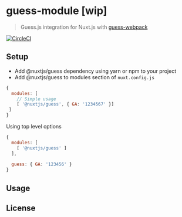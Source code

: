 # guess-module [wip]

> Guess.js integration for Nuxt.js with [guess-webpack](https://www.npmjs.com/package/guess-webpack)

[![CircleCI](https://circleci.com/gh/daliborgogic/guess-module.svg?style=svg)](https://circleci.com/gh/daliborgogic/guess-module)

## Setup

- Add @nuxtjs/guess dependency using yarn or npm to your project
- Add @nuxtjs/guess to modules section of ```nuxt.config.js```

```javascript
{
  modules: [
    // Simple usage
    [ '@nuxtjs/guess', { GA: '1234567' }]
 ]
}
```

Using top level options

```javascript
{
  modules: [
    [ '@nuxtjs/guess' ]
  ],
 
  guess: { GA: '123456' }
}
```

## Usage

## License
